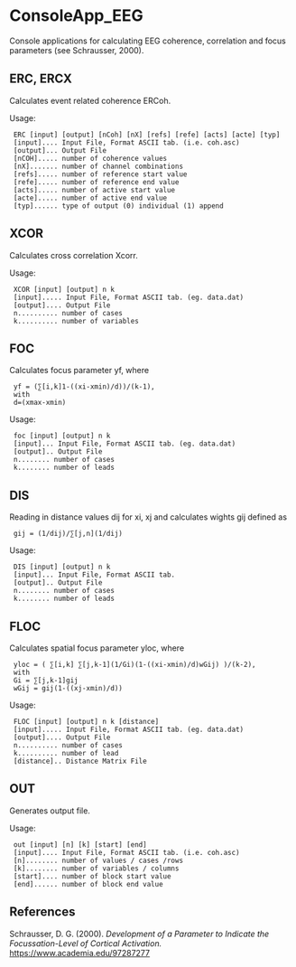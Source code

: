 # ConsoleApp_EEG
Console applications for calculating EEG coherence, correlation and focus parameters (see Schrausser, 2000).


## ERC, ERCX

Calculates event related coherence ERCoh.

Usage:

     ERC [input] [output] [nCoh] [nX] [refs] [refe] [acts] [acte] [typ]
     [input].... Input File, Format ASCII tab. (i.e. coh.asc)
     [output]... Output File
     [nCOH]..... number of coherence values 
     [nX]....... number of channel combinations
     [refs]..... number of reference start value 
     [refe]..... number of reference end value
     [acts]..... number of active start value
     [acte]..... number of active end value
     [typ]...... type of output (0) individual (1) append


## XCOR

Calculates cross correlation Xcorr.

Usage:

     XCOR [input] [output] n k
     [input]..... Input File, Format ASCII tab. (eg. data.dat)
     [output].... Output File
     n.......... number of cases
     k.......... number of variables
	

## FOC

Calculates focus parameter yf, where

     yf = (∑[i,k]1-((xi-xmin)/d))/(k-1),
     with
     d=(xmax-xmin)

Usage: 

     foc [input] [output] n k
     [input]... Input File, Format ASCII tab. (eg. data.dat)
     [output].. Output File
     n........ number of cases
     k........ number of leads


## DIS

Reading in distance values ​​dij for xi, xj and calculates wights gij defined as

     gij = (1/dij)/∑[j,n](1/dij)

Usage:

     DIS [input] [output] n k
     [input]... Input File, Format ASCII tab. 
     [output].. Output File
     n........ number of cases
     k........ number of leads

## FLOC

Calculates spatial focus parameter yloc, where

     yloc = ( ∑[i,k] ∑[j,k-1](1/Gi)(1-((xi-xmin)/d)wGij) )/(k-2),
     with
     Gi = ∑[j,k-1]gij
     wGij = gij(1-((xj-xmin)/d))


Usage: 

     FLOC [input] [output] n k [distance]
     [input]..... Input File, Format ASCII tab. (eg. data.dat)
     [output].... Output File
     n.......... number of cases
     k.......... number of lead
     [distance].. Distance Matrix File

## OUT

Generates output file.

Usage: 

     out [input] [n] [k] [start] [end] 
     [input].... Input File, Format ASCII tab. (i.e. coh.asc)
     [n]........ number of values / cases /rows
     [k]........ number of variables / columns 
     [start].... number of block start value 
     [end]...... number of block end value


## References

Schrausser, D. G. (2000). *Development of a Parameter to Indicate the Focussation-Level of Cortical Activation.* https://www.academia.edu/97287277
